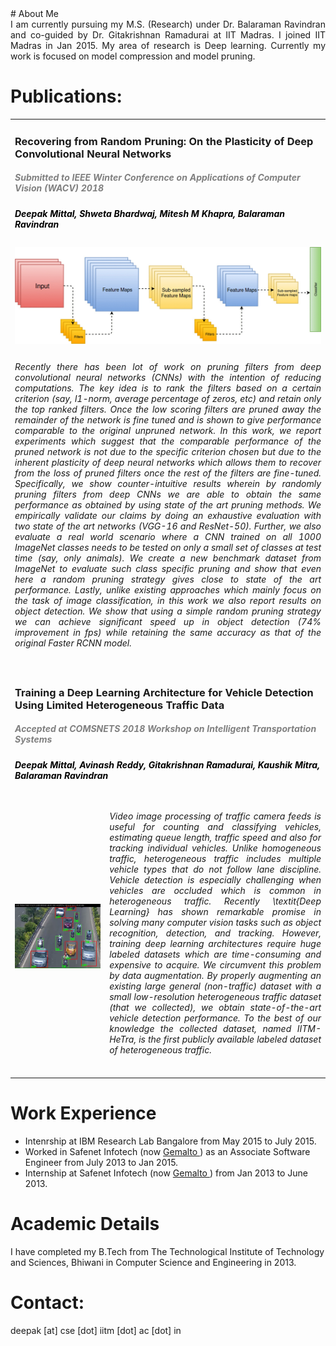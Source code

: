 <head>
<title> 
Deepak Mittal
 </title>
</head>
# About Me
<div style = "text-align: justify"> I am currently pursuing my M.S. (Research) under Dr. Balaraman Ravindran and co-guided by Dr. Gitakrishnan Ramadurai at IIT Madras. I joined IIT Madras in Jan 2015. My area of research is Deep learning. Currently my work is focused on model compression and model pruning.
</div>
 
# Publications:

<table width="100%" align="center" border="0" cellspacing="0">
 <tr>
  <td width ="100%" colspan="2">
   <h3>Recovering from Random Pruning: On the Plasticity of Deep Convolutional Neural Networks</h3><font color="grey"><h5><i><b> Submitted to IEEE Winter Conference on Applications of Computer Vision (WACV) 2018</b></i></h5></font>
   <font color="black"><h5> Deepak Mittal, Shweta Bhardwaj, Mitesh M Khapra, Balaraman Ravindran </h5></font>
    </td>
  
   </tr>
 <tr>
 <td width ="100%" colspan="2">
      <img src='pruning.gif'>  
  </td>
 </tr>
 <tr>
 <td width ="100%" colspan="2">
        <div style = "text-align: justify"> <h6> Recently there has been lot of work on pruning filters from deep convolutional neural networks (CNNs) with the intention of reducing computations. The key idea is to rank the filters based on a certain criterion (say, l1-norm, average percentage of zeros, etc) and retain only the top ranked filters. Once the low scoring filters are pruned away the remainder of the network is fine tuned and is shown to give performance comparable to the original unpruned network. In this work, we report experiments which suggest that the comparable performance of the pruned network is not due to the specific criterion chosen but due to the inherent plasticity of deep neural networks which allows them to recover from the loss of pruned filters once the rest of the filters are fine-tuned. Specifically, we show counter-intuitive results wherein by randomly pruning filters from deep CNNs we are able to obtain the same performance as obtained by using state of the art pruning methods. We empirically validate our claims by doing an exhaustive evaluation with two state of the art networks (VGG-16 and ResNet-50). Further, we also evaluate a real world scenario where a CNN trained on all 1000 ImageNet classes needs to be tested on only a small set of classes at test time (say, only animals). We create a new benchmark dataset from ImageNet to evaluate such class specific pruning and show that even here a random pruning strategy gives close to state of the art performance. Lastly, unlike existing approaches which mainly focus on the task of image classification, in this work we also report results on object detection. We show that using a simple random pruning strategy we can achieve significant speed up in object detection (74% improvement in fps) while retaining the same accuracy as that of the original Faster RCNN model.</h6></div>
  </td>
</tr>
        
        
   <tr>
  <td width ="100%" colspan="2">
   <h3>Training a Deep Learning Architecture for Vehicle Detection Using Limited Heterogeneous Traffic Data</h3><font color="grey"><h5><i><b> Accepted at COMSNETS 2018 Workshop on Intelligent Transportation Systems</b></i></h5></font>
   <font color="black"><h5> Deepak Mittal, Avinash Reddy, Gitakrishnan Ramadurai, Kaushik Mitra, Balaraman Ravindran </h5></font>
    </td>
  
   </tr>
 <tr>
      <td width="30%">
      <img src='1_4_1.jpg'>         
      </td>
      <td valign="top" width="70%"> 
        <div style = "text-align: justify"> <h6> Video image processing of traffic camera feeds is useful for counting and classifying vehicles, estimating queue length, traffic speed and also for tracking individual vehicles. Unlike homogeneous traffic, heterogeneous traffic includes multiple vehicle types that do not follow lane discipline. Vehicle detection is especially challenging when vehicles are occluded which is common in heterogeneous traffic. Recently \textit{Deep Learning} has shown remarkable promise in solving many computer vision tasks such as object recognition, detection, and tracking. However, training deep learning architectures require huge labeled datasets which are time-consuming and expensive to acquire. We circumvent this problem by data augmentation. By properly augmenting an existing large general (non-traffic) dataset with a small low-resolution heterogeneous traffic dataset (that we collected), we obtain state-of-the-art vehicle detection performance. To the best of our knowledge the collected dataset, named IITM-HeTra, is the first publicly available labeled dataset of heterogeneous traffic.</h6></div>
        </td></tr>
        
   </table>
   
# Work Experience
<ul>
<li> Intenrship at IBM Research Lab Bangalore from May 2015 to July 2015.</li>
<li> Worked in Safenet Infotech (now <a href="https://safenet.gemalto.com/"> Gemalto </a>) as an Associate Software Engineer from July 2013 to Jan 2015.</li>
<li> Internship at Safenet Infotech (now <a href="https://safenet.gemalto.com/"> Gemalto </a>) from Jan 2013 to June 2013.</li>
</ul>

# Academic Details
I have completed my B.Tech from The Technological Institute of Technology and Sciences, Bhiwani in Computer Science and Engineering in 2013.

# Contact:
deepak [at] cse [dot] iitm [dot] ac [dot] in
